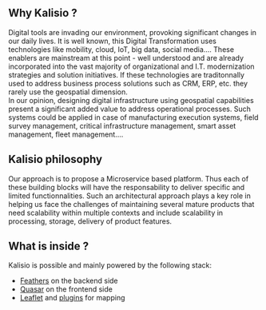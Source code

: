 ## Why Kalisio ?

Digital tools are invading our environment, provoking significant changes in our daily lives.  It is well known, this Digital Transformation uses technologies like mobility, cloud, IoT, big data, social media.... These enablers are mainstream at this point - well understood and are already incorporated into the vast majority of organizational and I.T. modernization strategies and solution initiatives. If these technologies are traditonnally used to address business process solutions such as CRM, ERP, etc. they rarely use the geospatial dimension.    
In our opinion, designing digital infrastructure using geospatial capabilities  present a significant added value to address operational processes. Such systems could be applied in case of manufacturing execution systems, field survey management, critical infrastructure management, smart asset management, fleet management....

## Kalisio philosophy

Our approach is to propose a Microservice based platform. Thus each of these building blocks will have the responsability to deliver specific and limited functionnalities. Such an architectural approach plays a key role in helping us face the challenges of maintaining several mature products that need scalability within multiple contexts and include scalability in processing, storage, delivery of product features.

## What is inside ?

Kalisio is possible and mainly powered by the following stack:
* [Feathers](https://feathersjs.com/) on the backend side
* [Quasar](http://quasar-framework.org/) on the frontend side
* [Leaflet](http://leafletjs.com/) and [plugins](http://leafletjs.com/plugins.html) for mapping



